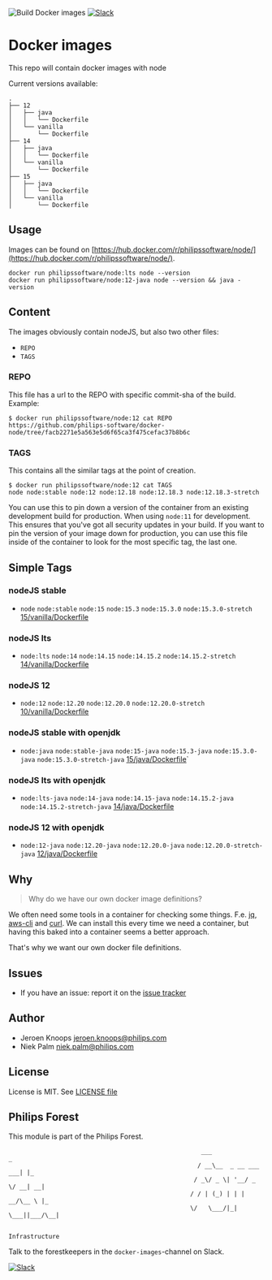 ![Build Docker images](https://github.com/philips-software/docker-node/workflows/Build%20Docker%20images/badge.svg)
[![Slack](https://philips-software-slackin.now.sh/badge.svg)](https://philips-software-slackin.now.sh)

# Docker images

This repo will contain docker images with node

Current versions available:
```
.
├── 12
│   ├── java
│   │   └── Dockerfile
│   └── vanilla
│       └── Dockerfile
├── 14
│   ├── java
│   │   └── Dockerfile
│   └── vanilla
│       └── Dockerfile
├── 15
│   ├── java
│   │   └── Dockerfile
│   └── vanilla
│       └── Dockerfile
```
## Usage

Images can be found on [https://hub.docker.com/r/philipssoftware/node/](https://hub.docker.com/r/philipssoftware/node/).

```
docker run philipssoftware/node:lts node --version
docker run philipssoftware/node:12-java node --version && java -version
```

## Content

The images obviously contain nodeJS, but also two other files:
- `REPO`
- `TAGS`

### REPO

This file has a url to the REPO with specific commit-sha of the build.
Example: 

```
$ docker run philipssoftware/node:12 cat REPO
https://github.com/philips-software/docker-node/tree/facb2271e5a563e5d6f65ca3f475cefac37b8b6c
```

### TAGS

This contains all the similar tags at the point of creation. 

```
$ docker run philipssoftware/node:12 cat TAGS
node node:stable node:12 node:12.18 node:12.18.3 node:12.18.3-stretch
```

You can use this to pin down a version of the container from an existing development build for production. When using `node:11` for development. This ensures that you've got all security updates in your build. If you want to pin the version of your image down for production, you can use this file inside of the container to look for the most specific tag, the last one.

## Simple Tags

### nodeJS stable
- `node` `node:stable` `node:15` `node:15.3` `node:15.3.0` `node:15.3.0-stretch` [15/vanilla/Dockerfile](15/vanilla/Dockerfile)

### nodeJS lts
- `node:lts` `node:14` `node:14.15` `node:14.15.2` `node:14.15.2-stretch` [14/vanilla/Dockerfile](14/vanilla/Dockerfile)

### nodeJS 12
- `node:12` `node:12.20` `node:12.20.0` `node:12.20.0-stretch` [10/vanilla/Dockerfile](10/vanilla/Dockerfile)

### nodeJS stable with openjdk
- `node:java` `node:stable-java` `node:15-java` `node:15.3-java` `node:15.3.0-java` `node:15.3.0-stretch-java` [15/java/Dockerfile](15/java/Dockerfile)`

### nodeJS lts with openjdk
- `node:lts-java` `node:14-java` `node:14.15-java` `node:14.15.2-java` `node:14.15.2-stretch-java` [14/java/Dockerfile](14/java/Dockerfile)

### nodeJS 12 with openjdk
- `node:12-java` `node:12.20-java` `node:12.20.0-java` `node:12.20.0-stretch-java` [12/java/Dockerfile](12/java/Dockerfile)
        

## Why

> Why do we have our own docker image definitions?

We often need some tools in a container for checking some things. F.e. [jq](https://stedolan.github.io/jq/), [aws-cli](https://aws.amazon.com/cli/) and [curl](https://curl.haxx.se/).
We can install this every time we need a container, but having this baked into a container seems a better approach.

That's why we want our own docker file definitions.

## Issues

- If you have an issue: report it on the [issue tracker](https://github.com/philips-software/docker-node/issues)

## Author

- Jeroen Knoops <jeroen.knoops@philips.com>
- Niek Palm <niek.palm@philips.com>

## License

License is MIT. See [LICENSE file](LICENSE.md)

## Philips Forest

This module is part of the Philips Forest.

```
                                                     ___                   _
                                                    / __\__  _ __ ___  ___| |_
                                                   / _\/ _ \| '__/ _ \/ __| __|
                                                  / / | (_) | | |  __/\__ \ |_
                                                  \/   \___/|_|  \___||___/\__|  

                                                                 Infrastructure
```

Talk to the forestkeepers in the `docker-images`-channel on Slack.

[![Slack](https://philips-software-slackin.now.sh/badge.svg)](https://philips-software-slackin.now.sh)
